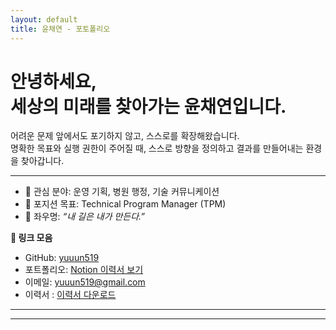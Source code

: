 ```yaml
---
layout: default
title: 윤채연 - 포토폴리오
---
```


# 안녕하세요, <br> 세상의 미래를 찾아가는 윤채연입니다.

어려운 문제 앞에서도 포기하지 않고, 스스로를 확장해왔습니다. <br>
명확한 목표와 실행 권한이 주어질 때, 스스로 방향을 정의하고 결과를 만들어내는 환경을 찾아갑니다.


---




- 📌 관심 분야: 운영 기획, 병원 행정, 기술 커뮤니케이션  
- 🎯 포지션 목표: Technical Program Manager (TPM)  
- 💬 좌우명: _“내 길은 내가 만든다.”_  

**🔗 링크 모음**  
- GitHub: [yuuun519](https://github.com/yuuun519)  
- 포트폴리오: [Notion 이력서 보기](https://notion.so/your-resume-link)  
- 이메일: yuuun519@gmail.com  
- 이력서 : [이력서 다운로드](/assets/resume.pdf)

---


---
